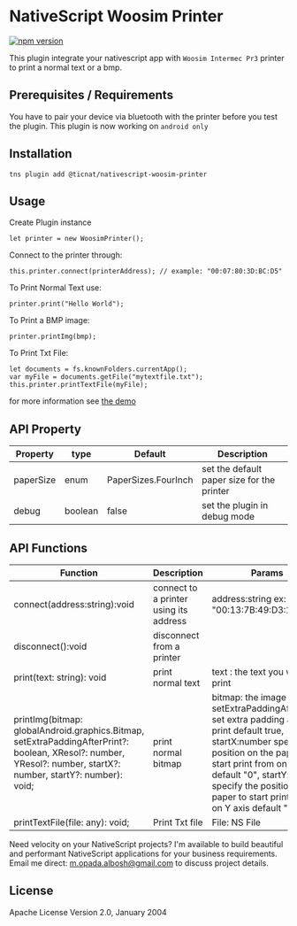 # NativeScript Woosim Printer

[![npm version](https://badge.fury.io/js/nativescript-sewoo-printer.svg)](https://badge.fury.io/js/nativescript-sewoo-printer)

This plugin integrate your nativescript app with `Woosim Intermec Pr3` printer to print a normal text or a bmp.

## Prerequisites / Requirements

You have to pair your device via bluetooth with the printer before you test the plugin.
This plugin is now working on `android only`

## Installation

```
tns plugin add @ticnat/nativescript-woosim-printer
```

## Usage

Create Plugin instance

```
let printer = new WoosimPrinter();
```

Connect to the printer through:

```
this.printer.connect(printerAddress); // example: "00:07:80:3D:BC:D5"
```

To Print Normal Text use:

```
printer.print("Hello World");
```

To Print a BMP image:

```
printer.printImg(bmp);
```

To Print Txt File:

```
let documents = fs.knownFolders.currentApp();
var myFile = documents.getFile("mytextfile.txt");
this.printer.printTextFile(myFile);

```

for more information see [the demo](https://github.com/OPADA-Eng/ticnat-ns-plugins/tree/master/apps/demo)

## API Property

| Property  | type    | Default             | Description                                |
| --------- | ------- | ------------------- | ------------------------------------------ |
| paperSize | enum    | PaperSizes.FourInch | set the default paper size for the printer |
| debug     | boolean | false               | set the plugin in debug mode               |

## API Functions

| Function                                                                                                                                                        | Description                            | Params                                                                                                                                                                                                                                                                                  |
| --------------------------------------------------------------------------------------------------------------------------------------------------------------- | -------------------------------------- | --------------------------------------------------------------------------------------------------------------------------------------------------------------------------------------------------------------------------------------------------------------------------------------- |
| connect(address:string):void                                                                                                                                    | connect to a printer using its address | address:string ex: "00:13:7B:49:D3:1A"                                                                                                                                                                                                                                                  |
| disconnect():void                                                                                                                                               | disconnect from a printer              |
| print(text: string): void                                                                                                                                       | print normal text                      | text : the text you want to print                                                                                                                                                                                                                                                       |
| printImg(bitmap: globalAndroid.graphics.Bitmap, setExtraPaddingAfterPrint?: boolean, XResol?: number, YResol?: number, startX?: number, startY?: number): void; | print normal bitmap                    | bitmap: the image to print, setExtraPaddingAfterPrint: set extra padding after print default true, startX:number specify the position on the paper to start print from on X axis default "0", startY:number specify the position on the paper to start print from on Y axis default "0" |
| printTextFile(file: any): void;                                                                                                                                 | Print Txt file                         | File: NS File                                                                                                                                                                                                                                                                           |

Need velocity on your NativeScript projects? I'm available to build beautiful and performant NativeScript applications for your business requirements. Email me direct: m.opada.albosh@gmail.com to discuss project details.

## License

Apache License Version 2.0, January 2004
